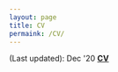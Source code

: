 ```yaml
---
layout: page
title: CV
permaink: /CV/
---
```


(Last updated): Dec '20
**[CV][resume full]**

[resume full]:assets/cv_full.pdf
